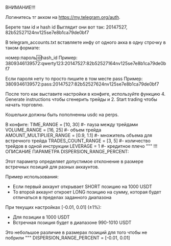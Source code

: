 ВНИМАНИЕ!!!

Логинитесь тг акком на https://my.telegram.org/auth. 

Берете там id и hash id Выглядит они вот так: 20147527, 82b52527124nv125se7e8b1ca79de0bf7

В telegram_accounts.txt вставляете инфу от одного акка в одну строчку в таком формате:

номер:пароль:id:hash_id Пример: 3809346139572:qwerty123:20147527:82b52527164nv125se7e8b1ca79de0bf7

Если пароля нету то просто пишите в том месте pass Пример: 3809346139572:pass:20147527:82b52527624nv125se7e8b1ca79de0bf7

После того как выставите настройки в конфиге, используйте функцию 4. Generate instructions чтобы сгенерить трейды и 2. Start trading чтобы начать торговлю. 

Кошельки должны быть пополненны usdc на perps. 

В конфиге:
TIME_RANGE = [10, 30]  #- пауза между трейдами 
VOLUME_RANGE = [16, 25] #- объем трейда
AMOUNT_MULTIPLIER_RANGE = [0.9, 1.1] #- множитель объема для встречного трейда
TRADES_COUNT_RANGE = [3, 5] #- количество трейдов в одной инструкции
LEVERAGE = 1 #- кредитное плечо
"""
!!!ОПИСАНИЕ ПАРАМЕТРА DISPERSION_RANGE_PERCENT:

Этот параметр определяет допустимое отклонение в размере встречных позиций для разных аккаунтов.

Пример использования:
- Если первый аккаунт открывает SHORT позицию на 1000 USDT
- То второй аккаунт откроет LONG позицию на сумму, которая будет отличаться в пределах заданного диапазона

При текущих настройках [-0.01, 0.01] (±1%):
- Для позиции в 1000 USDT
- Встречная позиция будет в диапазоне 990-1010 USDT

Это небольшое различие в размерах позиций для того чтобы не побрили
"""
DISPERSION_RANGE_PERCENT = [-0.01, 0.01]

